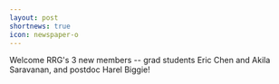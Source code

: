 ```yaml
---
layout: post
shortnews: true
icon: newspaper-o
---
```


Welcome RRG's 3 new members -- grad students Eric Chen and Akila Saravanan, and postdoc Harel Biggie!
